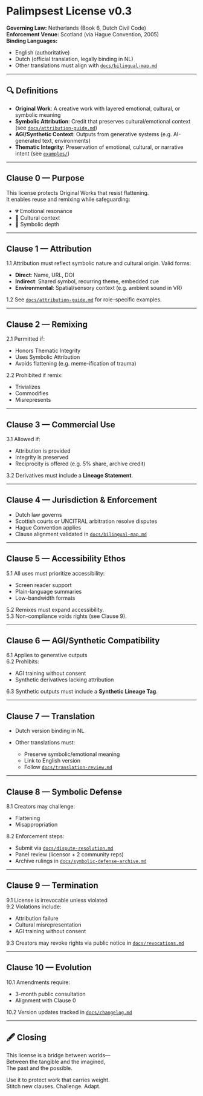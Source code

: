 # Palimpsest License v0.3

**Governing Law:** Netherlands (Book 6, Dutch Civil Code)  
**Enforcement Venue:** Scotland (via Hague Convention, 2005)  
**Binding Languages:**  
- English (authoritative)  
- Dutch (official translation, legally binding in NL)  
- Other translations must align with [`docs/bilingual-map.md`](../docs/bilingual-map.md)

---

## 🔍 Definitions

- **Original Work**: A creative work with layered emotional, cultural, or symbolic meaning  
- **Symbolic Attribution**: Credit that preserves cultural/emotional context (see [`docs/attribution-guide.md`](../docs/attribution-guide.md))  
- **AGI/Synthetic Context**: Outputs from generative systems (e.g. AI-generated text, environments)  
- **Thematic Integrity**: Preservation of emotional, cultural, or narrative intent (see [`examples/`](../examples/))

---

## Clause 0 — Purpose

This license protects Original Works that resist flattening.  
It enables reuse and remixing while safeguarding:

- 💔 Emotional resonance  
- 🧬 Cultural context  
- 🧵 Symbolic depth

---

## Clause 1 — Attribution

1.1 Attribution must reflect symbolic nature and cultural origin. Valid forms:

- **Direct**: Name, URL, DOI  
- **Indirect**: Shared symbol, recurring theme, embedded cue  
- **Environmental**: Spatial/sensory context (e.g. ambient sound in VR)

1.2 See [`docs/attribution-guide.md`](../docs/attribution-guide.md) for role-specific examples.

---

## Clause 2 — Remixing

2.1 Permitted if:

- Honors Thematic Integrity  
- Uses Symbolic Attribution  
- Avoids flattening (e.g. meme-ification of trauma)

2.2 Prohibited if remix:

- Trivializes  
- Commodifies  
- Misrepresents

---

## Clause 3 — Commercial Use

3.1 Allowed if:

- Attribution is provided  
- Integrity is preserved  
- Reciprocity is offered (e.g. 5% share, archive credit)

3.2 Derivatives must include a **Lineage Statement**.

---

## Clause 4 — Jurisdiction & Enforcement

- Dutch law governs  
- Scottish courts or UNCITRAL arbitration resolve disputes  
- Hague Convention applies  
- Clause alignment validated in [`docs/bilingual-map.md`](../docs/bilingual-map.md)

---

## Clause 5 — Accessibility Ethos

5.1 All uses must prioritize accessibility:

- Screen reader support  
- Plain-language summaries  
- Low-bandwidth formats

5.2 Remixes must expand accessibility.  
5.3 Non-compliance voids rights (see Clause 9).

---

## Clause 6 — AGI/Synthetic Compatibility

6.1 Applies to generative outputs  
6.2 Prohibits:

- AGI training without consent  
- Synthetic derivatives lacking attribution

6.3 Synthetic outputs must include a **Synthetic Lineage Tag**.

---

## Clause 7 — Translation

- Dutch version binding in NL  
- Other translations must:

  - Preserve symbolic/emotional meaning  
  - Link to English version  
  - Follow [`docs/translation-review.md`](../docs/translation-review.md)

---

## Clause 8 — Symbolic Defense

8.1 Creators may challenge:

- Flattening  
- Misappropriation

8.2 Enforcement steps:

- Submit via [`docs/dispute-resolution.md`](../docs/dispute-resolution.md)  
- Panel review (licensor + 2 community reps)  
- Archive rulings in [`docs/symbolic-defense-archive.md`](../docs/symbolic-defense-archive.md)

---

## Clause 9 — Termination

9.1 License is irrevocable unless violated  
9.2 Violations include:

- Attribution failure  
- Cultural misrepresentation  
- AGI training without consent

9.3 Creators may revoke rights via public notice in [`docs/revocations.md`](../docs/revocations.md)

---

## Clause 10 — Evolution

10.1 Amendments require:

- 3-month public consultation  
- Alignment with Clause 0

10.2 Version updates tracked in [`docs/changelog.md`](../docs/changelog.md)

---

## 🖋️ Closing

This license is a bridge between worlds—  
Between the tangible and the imagined,  
The past and the possible.

Use it to protect work that carries weight.  
Stitch new clauses. Challenge. Adapt.
